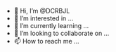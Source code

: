 - 👋 Hi, I’m @DCRBJL
- 👀 I’m interested in ...
- 🌱 I’m currently learning ...
- 💞️ I’m looking to collaborate on ...
- 📫 How to reach me ...

<!---
DCRBJL/DCRBJL is a ✨ special ✨ repository because its `README.md` (this file) appears on your GitHub profile.
You can click the Preview link to take a look at your changes.
--->
